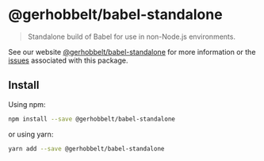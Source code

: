 # @gerhobbelt/babel-standalone

> Standalone build of Babel for use in non-Node.js environments.

See our website [@gerhobbelt/babel-standalone](https://new.babeljs.io/docs/en/next/babel-standalone.html) for more information or the [issues](https://github.com/babel/babel/issues?utf8=%E2%9C%93&q=is%3Aissue+label%3A%22pkg%3A%20standalone%22+is%3Aopen) associated with this package.

## Install

Using npm:

```sh
npm install --save @gerhobbelt/babel-standalone
```

or using yarn:

```sh
yarn add --save @gerhobbelt/babel-standalone
```
